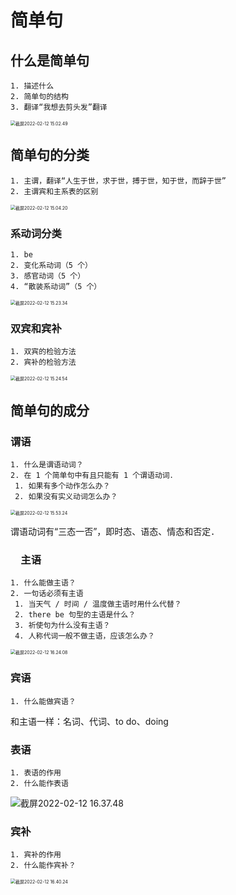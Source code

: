 # 简单句

## 什么是简单句

```hint
1. 描述什么
2. 简单句的结构
3. 翻译“我想去剪头发”翻译
```

<img src="/Users/yangdong/Library/CloudStorage/OneDrive-Personal/Media/Knowledge Base.media/截屏2022-02-12 15.02.49.png" alt="截屏2022-02-12 15.02.49" style="zoom:50%;" />

## 简单句的分类

```hint
1. 主谓，翻译“人生于世，求于世，搏于世，知于世，而辞于世”
2. 主谓宾和主系表的区别
```

<img src="/Users/yangdong/Library/CloudStorage/OneDrive-Personal/Media/Knowledge Base.media/截屏2022-02-12 15.04.20.png" alt="截屏2022-02-12 15.04.20" style="zoom:50%;" />

### 系动词分类

```hint
1. be
2. 变化系动词（5 个）
3. 感官动词（5 个）
4. “散装系动词”（5 个）
```

<img src="/Users/yangdong/Library/CloudStorage/OneDrive-Personal/Media/Knowledge Base.media/截屏2022-02-12 15.23.34.png" alt="截屏2022-02-12 15.23.34" style="zoom:50%;" />

### 双宾和宾补

```hint
1. 双宾的检验方法
2. 宾补的检验方法
```

<img src="/Users/yangdong/Library/CloudStorage/OneDrive-Personal/Media/Knowledge Base.media/截屏2022-02-12 15.24.54.png" alt="截屏2022-02-12 15.24.54" style="zoom:50%;" />

## 简单句的成分

### 谓语

```hint
1. 什么是谓语动词？
2. 在 1 个简单句中有且只能有 1 个谓语动词．
 1. 如果有多个动作怎么办？
 2. 如果没有实义动词怎么办？
```

<img src="/Users/yangdong/Library/CloudStorage/OneDrive-Personal/Media/Knowledge Base.media/截屏2022-02-12 15.53.24.png" alt="截屏2022-02-12 15.53.24" style="zoom:50%;" />

谓语动词有“三态一否”，即时态、语态、情态和否定．

### 　主语

```hint
1. 什么能做主语？
2. 一句话必须有主语
 1. 当天气 / 时间 / 温度做主语时用什么代替？
 2. there be 句型的主语是什么？
 3. 祈使句为什么没有主语？
 4. 人称代词一般不做主语，应该怎么办？
```

<img src="/Users/yangdong/Library/CloudStorage/OneDrive-Personal/Media/Knowledge Base.media/截屏2022-02-12 16.24.08.png" alt="截屏2022-02-12 16.24.08" style="zoom:50%;" />

### 宾语

```hint
1. 什么能做宾语？
```

和主语一样：名词、代词、to do、doing

### 表语

```hint
1. 表语的作用
2. 什么能作表语
```

<img src="/Users/yangdong/Library/CloudStorage/OneDrive-Personal/Media/Knowledge Base.media/截屏2022-02-12 16.37.48.png" alt="截屏2022-02-12 16.37.48" style="zoom:100%;" />

### 宾补

```hint
1. 宾补的作用
2. 什么能作宾补？
```

<img src="/Users/yangdong/Library/CloudStorage/OneDrive-Personal/Media/Knowledge Base.media/截屏2022-02-12 16.40.24.png" alt="截屏2022-02-12 16.40.24" style="zoom:50%;" />
